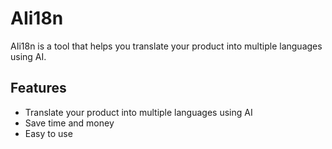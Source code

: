 # AIi18n

AIi18n is a tool that helps you translate your product into multiple languages using AI.

## Features

- Translate your product into multiple languages using AI
- Save time and money
- Easy to use